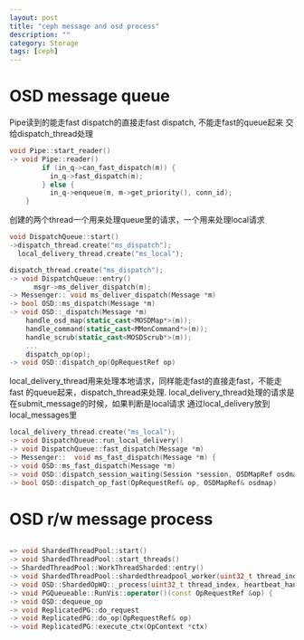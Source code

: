 ```yaml
---
layout: post
title: "ceph message and osd process"
description: ""
category: Storage
tags: [ceph]
---
```


OSD message queue
================


Pipe读到的能走fast dispatch的直接走fast dispatch, 不能走fast的queue起来
交给dispatch_thread处理

```cpp
void Pipe::start_reader()
-> void Pipe::reader()
        if (in_q->can_fast_dispatch(m)) {
          in_q->fast_dispatch(m);
        } else {
          in_q->enqueue(m, m->get_priority(), conn_id);
	}
```

创建的两个thread一个用来处理queue里的请求，一个用来处理local请求

```cpp
void DispatchQueue::start()
->dispatch_thread.create("ms_dispatch");
  local_delivery_thread.create("ms_local");
```

```cpp
dispatch_thread.create("ms_dispatch");
-> void DispatchQueue::entry()
      msgr->ms_deliver_dispatch(m);
-> Messenger:: void ms_deliver_dispatch(Message *m)
-> bool OSD::ms_dispatch(Message *m)
-> void OSD::_dispatch(Message *m)
    handle_osd_map(static_cast<MOSDMap*>(m));
    handle_command(static_cast<MMonCommand*>(m));
    handle_scrub(static_cast<MOSDScrub*>(m));
    ...
    dispatch_op(op);
-> void OSD::dispatch_op(OpRequestRef op)
```


local_delivery_thread用来处理本地请求，同样能走fast的直接走fast，不能走fast
的queue起来，dispatch_thread来处理.
local_delivery_thread处理的请求是在submit_message的时候，如果判断是local请求
通过local_delivery放到local_messages里

```cpp
local_delivery_thread.create("ms_local");
-> void DispatchQueue::run_local_delivery()
-> void DispatchQueue::fast_dispatch(Message *m)
-> Messenger::  void ms_fast_dispatch(Message *m) {
-> void OSD::ms_fast_dispatch(Message *m)
-> void OSD::dispatch_session_waiting(Session *session, OSDMapRef osdmap)
-> bool OSD::dispatch_op_fast(OpRequestRef& op, OSDMapRef& osdmap)
```


OSD r/w message process
=======================

```cpp

=> void ShardedThreadPool::start()
-> void ShardedThreadPool::start_threads()
-> ShardedThreadPool::WorkThreadSharded::entry()
-> void ShardedThreadPool::shardedthreadpool_worker(uint32_t thread_index)
-> void OSD::ShardedOpWQ::_process(uint32_t thread_index, heartbeat_handle_d *hb )
-> void PGQueueable::RunVis::operator()(const OpRequestRef &op) {
-> void OSD::dequeue_op
-> void ReplicatedPG::do_request
-> void ReplicatedPG::do_op(OpRequestRef& op)
-> void ReplicatedPG::execute_ctx(OpContext *ctx)
```
